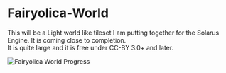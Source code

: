 # Fairyolica-World
This will be a Light world like tileset I am putting together for the Solarus Engine. It is coming close to completion.  
It is quite large and it is free under CC-BY 3.0+ and later.

![Fairyolica World Progress](http://s33.postimg.org/kbkugdq27/Fairyolica_World.png)
